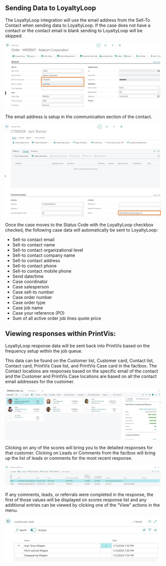 ## Sending Data to LoyaltyLoop

The LoyaltyLoop integration will use the email address from the Sell-To Contact when sending data to LoyaltyLoop. If the case does not have a contact or the contact email is blank sending to LoyaltyLoop will be skipped.

![Case Card](./assets/LLUsage1.jpg)

The email address is setup in the communication section of the contact.

![Contact Card](./assets/LLUsage2.jpg)

Once the case moves to the Status Code with the LoyaltyLoop checkbox checked, the following case data will automatically be sent to LoyaltyLoop:
- Sell-to contact email
- Sell-to contact name
- Sell-to contact organizational level
- Sell-to contact company name
- Sell-to contact address
- Sell-to contact phone
- Sell-to contact mobile phone
- Send date/time
- Case coordinator
- Case salesperson
- Case sell-to number
- Case order number
- Case order type
- Case job name
- Case your reference (PO)
- Sum of all active order job lines quote price

## Viewing responses within PrintVis:

LoyaltyLoop response data will be sent back into PrintVis based on the frequency setup within the job queue. 

This data can be found on the Customer list, Customer card, Contact list, Contact card, PrintVis Case list, and PrintVis Case card in the factbox. The Contact locations are responses based on the specific email of the contact and the Customer and PrintVis Case locations are based on all the contact email addresses for the customer.

![Customer List](./assets/LLUsage3.jpg)

Clicking on any of the scores will bring you to the detailed responses for that customer. Clicking on Leads or Comments from the factbox will bring up the list of leads or comments for the most recent response.

![LoyaltyLoop Responses](./assets/LLUsage4.jpg)

If any comments, leads, or referrals were completed in the response, the first of those values will be displayed on scores response list and any additional entries can be viewed by clicking one of the “View” actions in the menu.

![LoyaltyLoop Leads](./assets/LLUsage5.jpg)
